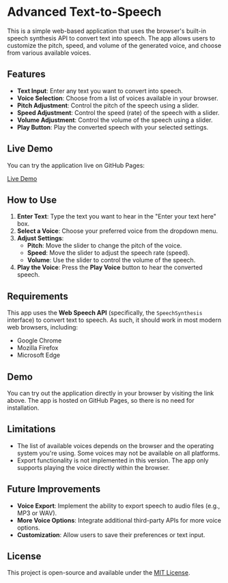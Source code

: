 # Advanced Text-to-Speech

This is a simple web-based application that uses the browser's built-in speech synthesis API to convert text into speech. The app allows users to customize the pitch, speed, and volume of the generated voice, and choose from various available voices.

## Features

- **Text Input**: Enter any text you want to convert into speech.
- **Voice Selection**: Choose from a list of voices available in your browser.
- **Pitch Adjustment**: Control the pitch of the speech using a slider.
- **Speed Adjustment**: Control the speed (rate) of the speech with a slider.
- **Volume Adjustment**: Control the volume of the speech using a slider.
- **Play Button**: Play the converted speech with your selected settings.

## Live Demo

You can try the application live on GitHub Pages:

[Live Demo](https://srg774.github.io/text/)

## How to Use

1. **Enter Text**: Type the text you want to hear in the "Enter your text here" box.
2. **Select a Voice**: Choose your preferred voice from the dropdown menu.
3. **Adjust Settings**:
   - **Pitch**: Move the slider to change the pitch of the voice.
   - **Speed**: Move the slider to adjust the speech rate (speed).
   - **Volume**: Use the slider to control the volume of the speech.
4. **Play the Voice**: Press the **Play Voice** button to hear the converted speech.

## Requirements

This app uses the **Web Speech API** (specifically, the `SpeechSynthesis` interface) to convert text to speech. As such, it should work in most modern web browsers, including:

- Google Chrome
- Mozilla Firefox
- Microsoft Edge

## Demo

You can try out the application directly in your browser by visiting the link above. The app is hosted on GitHub Pages, so there is no need for installation.

## Limitations

- The list of available voices depends on the browser and the operating system you're using. Some voices may not be available on all platforms.
- Export functionality is not implemented in this version. The app only supports playing the voice directly within the browser.

## Future Improvements

- **Voice Export**: Implement the ability to export speech to audio files (e.g., MP3 or WAV).
- **More Voice Options**: Integrate additional third-party APIs for more voice options.
- **Customization**: Allow users to save their preferences or text input.

## License

This project is open-source and available under the [MIT License](LICENSE).
